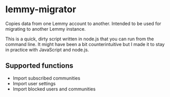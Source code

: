 # lemmy-migrator

Copies data from one Lemmy account to another. Intended to be used for migrating to another Lemmy instance.

This is a quick, dirty script written in node.js that you can run from the command line. It might have been a bit counterintuitive but I made it to stay in practice with JavaScript and node.js.

## Supported functions

* Import subscribed communities
* Import user settings
* Import blocked users and communities